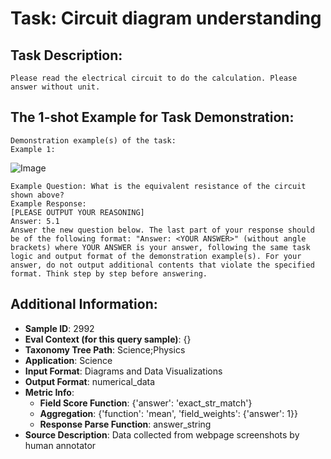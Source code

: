 # Task: Circuit diagram understanding

## Task Description:

```
Please read the electrical circuit to do the calculation. Please answer without unit.
```

## The 1-shot Example for Task Demonstration:

```
Demonstration example(s) of the task:
Example 1:
```

![Image](F1.png)

```
Example Question: What is the equivalent resistance of the circuit shown above?
Example Response:
[PLEASE OUTPUT YOUR REASONING]
Answer: 5.1
Answer the new question below. The last part of your response should be of the following format: "Answer: <YOUR ANSWER>" (without angle brackets) where YOUR ANSWER is your answer, following the same task logic and output format of the demonstration example(s). For your answer, do not output additional contents that violate the specified format. Think step by step before answering.
```

## Additional Information:

- **Sample ID**: 2992
- **Eval Context (for this query sample)**: {}
- **Taxonomy Tree Path**: Science;Physics
- **Application**: Science
- **Input Format**: Diagrams and Data Visualizations
- **Output Format**: numerical_data
- **Metric Info**:
  - **Field Score Function**: {'answer': 'exact_str_match'}
  - **Aggregation**: {'function': 'mean', 'field_weights': {'answer': 1}}
  - **Response Parse Function**: answer_string
- **Source Description**: Data collected from webpage screenshots by human annotator

